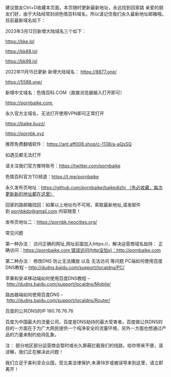 建议狼友Ctrl+D收藏本页面，本页随时更新最新地址，永远找到回家路
亲爱的朋友们好，由于大陆经常封闭色情百科域名，所以请记住我们永久最新地址邮箱哦。
目前最新域名如下： 

2023年3月12日新增大陆域名三个如下：


https://bke.lol


https://bk88.lol 


https://bk99.lol 

2022年11月15日更新
新增大陆域名：
https://8877.one/

https://5588.one/

新增中文域名：色情百科.COM（直接浏览器输入打开即可）

https://pornbaike.com 

永久官方主域名，无法打开使用VPN即可正常打开

https://baike.buzz/

https://pornbk.xyz

推荐免费翻墙软件： https://ant.aff008.shop/c-1138/a-aQsSQ

如遇见都无法打开

请关注我们官方推特账号：https://twitter.com/pornbaike

色情百科官方TG频道：https://t.me/pornbaike

永久发布页地址：https://github.com/pornbaike/baikedizhi （务必收藏，每次更新新的地址都在这里）

回家的路邮箱找回：如果以上地址均不可用，索取最新地址,请发邮件到 pornbkdz@gmail.com 内容随意！

发布页地址二：https://pornbk.neocities.org/

常见问题

第一种办法： 访问正确的网址,网址前面加入https://，解决运营商域名劫持： 正确访问：https://pornbaike.com 错误访问(http没加s)：http://pornbaike.com

第二种办法： 修改DNS 防止无法播放 以及 无法访问 等问题
PC端如何使用百度DNS教程 – http://dudns.baidu.com/support/localdns/PC/

苹果和安卓移动端如何使用百度DNS教程 – http://dudns.baidu.com/support/localdns/Mobile/

路由器端如何使用百度DNS – http://dudns.baidu.com/support/localdns/Router/

百度的公共DNS的IP 180.76.76.76

百度为中国最大的流量公司，百度是DNS劫持的最大受害者。百度做公共DNS的目的一方面在于为广大网民提供一个纯净安全的流量环境，另外一方面也想通过产品的力量来制约劫持乱象。

注： 部分地区部分运营商会暂时或长久屏蔽拦截我们的线路，给你带来不便，请谅解，我们正在解决此问题！

我们立足于美利坚合众国，受北美法律保护,未满18岁或被误导来到这里，请立即离开！
